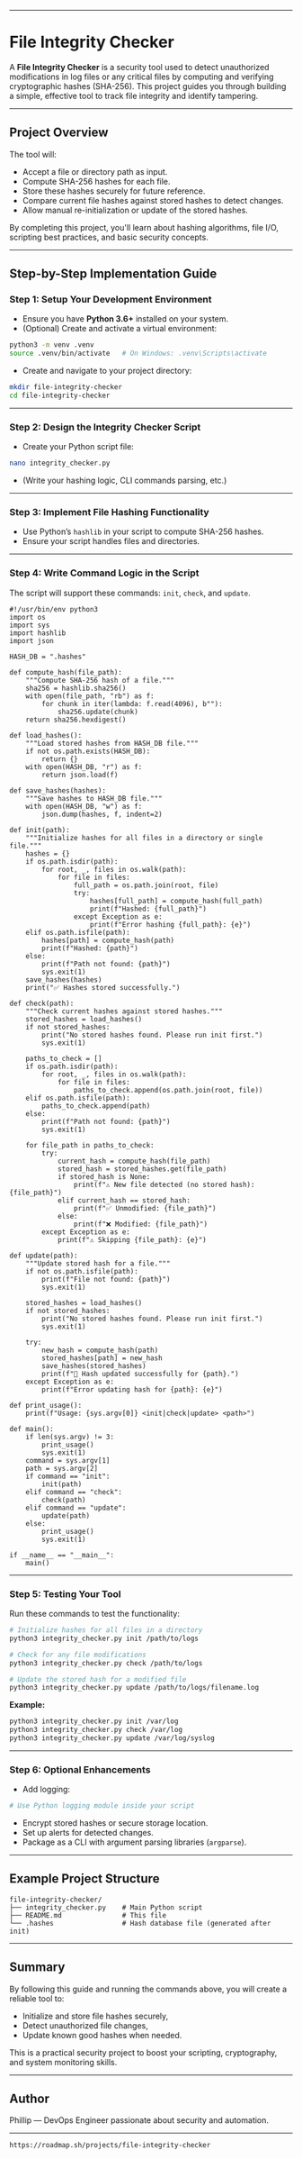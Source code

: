 
---

# File Integrity Checker

A **File Integrity Checker** is a security tool used to detect unauthorized modifications in log files or any critical files by computing and verifying cryptographic hashes (SHA-256). This project guides you through building a simple, effective tool to track file integrity and identify tampering.

---

## Project Overview

The tool will:

* Accept a file or directory path as input.
* Compute SHA-256 hashes for each file.
* Store these hashes securely for future reference.
* Compare current file hashes against stored hashes to detect changes.
* Allow manual re-initialization or update of the stored hashes.

By completing this project, you'll learn about hashing algorithms, file I/O, scripting best practices, and basic security concepts.

---

## Step-by-Step Implementation Guide

### Step 1: Setup Your Development Environment

* Ensure you have **Python 3.6+** installed on your system.
* (Optional) Create and activate a virtual environment:

```bash
python3 -m venv .venv
source .venv/bin/activate   # On Windows: .venv\Scripts\activate
```

* Create and navigate to your project directory:

```bash
mkdir file-integrity-checker
cd file-integrity-checker
```

---

### Step 2: Design the Integrity Checker Script

* Create your Python script file:

```bash
nano integrity_checker.py
```

* (Write your hashing logic, CLI commands parsing, etc.)

---

### Step 3: Implement File Hashing Functionality

* Use Python’s `hashlib` in your script to compute SHA-256 hashes.
* Ensure your script handles files and directories.

---

### Step 4: Write Command Logic in the Script

The script will support these commands: `init`, `check`, and `update`.

```
#!/usr/bin/env python3
import os
import sys
import hashlib
import json

HASH_DB = ".hashes"

def compute_hash(file_path):
    """Compute SHA-256 hash of a file."""
    sha256 = hashlib.sha256()
    with open(file_path, "rb") as f:
        for chunk in iter(lambda: f.read(4096), b""):
            sha256.update(chunk)
    return sha256.hexdigest()

def load_hashes():
    """Load stored hashes from HASH_DB file."""
    if not os.path.exists(HASH_DB):
        return {}
    with open(HASH_DB, "r") as f:
        return json.load(f)

def save_hashes(hashes):
    """Save hashes to HASH_DB file."""
    with open(HASH_DB, "w") as f:
        json.dump(hashes, f, indent=2)

def init(path):
    """Initialize hashes for all files in a directory or single file."""
    hashes = {}
    if os.path.isdir(path):
        for root, _, files in os.walk(path):
            for file in files:
                full_path = os.path.join(root, file)
                try:
                    hashes[full_path] = compute_hash(full_path)
                    print(f"Hashed: {full_path}")
                except Exception as e:
                    print(f"Error hashing {full_path}: {e}")
    elif os.path.isfile(path):
        hashes[path] = compute_hash(path)
        print(f"Hashed: {path}")
    else:
        print(f"Path not found: {path}")
        sys.exit(1)
    save_hashes(hashes)
    print("✅ Hashes stored successfully.")

def check(path):
    """Check current hashes against stored hashes."""
    stored_hashes = load_hashes()
    if not stored_hashes:
        print("No stored hashes found. Please run init first.")
        sys.exit(1)
    
    paths_to_check = []
    if os.path.isdir(path):
        for root, _, files in os.walk(path):
            for file in files:
                paths_to_check.append(os.path.join(root, file))
    elif os.path.isfile(path):
        paths_to_check.append(path)
    else:
        print(f"Path not found: {path}")
        sys.exit(1)

    for file_path in paths_to_check:
        try:
            current_hash = compute_hash(file_path)
            stored_hash = stored_hashes.get(file_path)
            if stored_hash is None:
                print(f"⚠️ New file detected (no stored hash): {file_path}")
            elif current_hash == stored_hash:
                print(f"✅ Unmodified: {file_path}")
            else:
                print(f"❌ Modified: {file_path}")
        except Exception as e:
            print(f"⚠️ Skipping {file_path}: {e}")

def update(path):
    """Update stored hash for a file."""
    if not os.path.isfile(path):
        print(f"File not found: {path}")
        sys.exit(1)

    stored_hashes = load_hashes()
    if not stored_hashes:
        print("No stored hashes found. Please run init first.")
        sys.exit(1)

    try:
        new_hash = compute_hash(path)
        stored_hashes[path] = new_hash
        save_hashes(stored_hashes)
        print(f"🔄 Hash updated successfully for {path}.")
    except Exception as e:
        print(f"Error updating hash for {path}: {e}")

def print_usage():
    print(f"Usage: {sys.argv[0]} <init|check|update> <path>")

def main():
    if len(sys.argv) != 3:
        print_usage()
        sys.exit(1)
    command = sys.argv[1]
    path = sys.argv[2]
    if command == "init":
        init(path)
    elif command == "check":
        check(path)
    elif command == "update":
        update(path)
    else:
        print_usage()
        sys.exit(1)

if __name__ == "__main__":
    main()
   ```

---

### Step 5: Testing Your Tool

Run these commands to test the functionality:

```bash
# Initialize hashes for all files in a directory
python3 integrity_checker.py init /path/to/logs

# Check for any file modifications
python3 integrity_checker.py check /path/to/logs

# Update the stored hash for a modified file
python3 integrity_checker.py update /path/to/logs/filename.log
```

**Example:**

```bash
python3 integrity_checker.py init /var/log
python3 integrity_checker.py check /var/log
python3 integrity_checker.py update /var/log/syslog
```

---

### Step 6: Optional Enhancements

* Add logging:

```bash
# Use Python logging module inside your script
```

* Encrypt stored hashes or secure storage location.
* Set up alerts for detected changes.
* Package as a CLI with argument parsing libraries (`argparse`).

---

## Example Project Structure

```
file-integrity-checker/
├── integrity_checker.py    # Main Python script
├── README.md               # This file
└── .hashes                 # Hash database file (generated after init)
```

---

## Summary

By following this guide and running the commands above, you will create a reliable tool to:

* Initialize and store file hashes securely,
* Detect unauthorized file changes,
* Update known good hashes when needed.

This is a practical security project to boost your scripting, cryptography, and system monitoring skills.

---

## Author

Phillip — DevOps Engineer passionate about security and automation.

---

```
https://roadmap.sh/projects/file-integrity-checker
```



